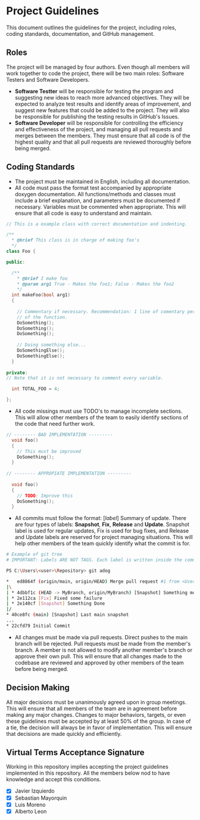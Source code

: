 # Project Guidelines

This document outlines the guidelines for the project, including roles, coding standards, documentation, and GitHub management.

## Roles

The project will be managed by four authors. Even though all members will work together to code the project, there will be two main roles: Software Testers and Software Developers.
- **Software Testter** will be responsible for testing the program and suggesting new ideas to reach more advanced objectives. They will be expected to analyze test results and identify areas of improvement, and suggest new features that could be added to the project. They will also be responsible for publishing the testing results in GitHub's Issues.
- **Software Developer** will be responsible for controlling the efficiency and effectiveness of the project, and  managing all pull requests and merges between the members. They must ensure that all code is of the highest quality and that all pull requests are reviewed thoroughly before being merged.

## Coding Standards

- The project must be maintained in English, including all documentation.
- All code must pass the format test accompanied by appropriate doxygen documentation. All functions/methods and classes must include a brief explanation, and parameters must be documented if necessary. Variables must be commented when appropriate. This will ensure that all code is easy to understand and maintain.

```c++
// This is a example class with correct documentation and indenting.

/**
  * @brief This class is in charge of making foo's
  */
class Foo {

public:

  /**
    * @brief I make foo
    * @param arg1 True - Makes the foo1; False - Makes the foo2
    */
  int makeFoo(bool arg1)
  {
    
    // Commentary if necessary. Recommendation: 1 line of comentary per step/section
    // of the function.
    DoSomething();
    DoSomething();
    DoSomething();
    
    // Doing something else...
    DoSomethingElse();
    DoSomethingElse();
  }
  
private:
// Note that it is not necessary to comment every variable.

  int TOTAL_FOO = 4;

};
```
- All code missings must use TODO's to manage incomplete sections. This will allow other members of the team to easily identify sections of the code that need further work.
```c++
// -------- BAD IMPLEMENTATION ---------
  void foo()
  {
    // This must be improved
    DoSomething();
  }
  
// -------- APPROPIATE IMPLEMENTATION ---------
  
  void foo()
  {
    // TODO: Improve this
    DoSomething();
  }
```

- All commits must follow the format: [_label_] Summary of update. There are four types of labels: **Snapshot**, **Fix**, **Release** and **Update**. Snapshot label is used for regular updates, Fix is used for bug fixes, and Release and Update labels are reserved for project managing situations. This will help other members of the team quickly identify what the commit is for.

```bash
# Example of git tree
# IMPORTANT: Labels ARE NOT TAGS. Each label is written inside the commit. The tags will be used for version distributing.

PS C:\Users\<user>\Repository> git adog

*   ed8864f (origin/main, origin/HEAD) Merge pull request #1 from <User>/<Branch>
|\
| * 4dbbf1c (HEAD -> MyBranch, origin/MyBranch) [Snapshot] Something more
| * 2e112ca [Fix] Fixed some failure
| * 2e140cf [Snapshot] Something Done
|/
* 40ce8fc (main) [Snapshot] Last main snapshot
...
* 22cfd79 Initial Commit
```
  
- All changes must be made via pull requests. Direct pushes to the main branch will be rejected. Pull requests must be made from the member's branch. A member is not allowed to modify another member's branch or approve their own pull. This will ensure that all changes made to the codebase are reviewed and approved by other members of the team before being merged.

## Decision Making

All major decisions must be unanimously agreed upon in group meetings. This will ensure that all members of the team are in agreement before making any major changes. Changes to major behaviors, targets, or even these guidelines must be accepted by at least 50% of the group. In case of a tie, the decision will always be in favor of implementation. This will ensure that decisions are made quickly and efficiently.  

## Virtual Terms Acceptance Signature

Working in this repository implies accepting the project guidelines implemented in this repository. All the members below nod to have knowledge and accept this conditions.

- [X] Javier Izquierdo
- [X] Sebastian Mayorquin 
- [X] Luis Moreno
- [X] Alberto Leon
